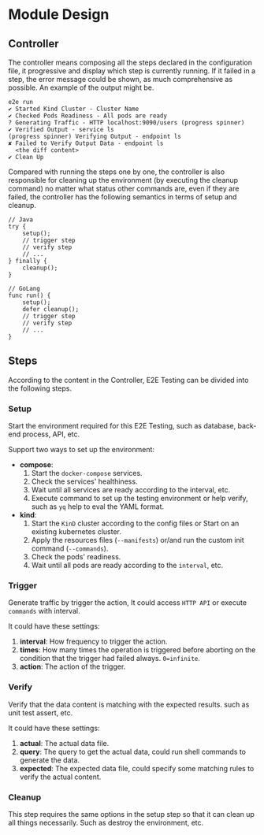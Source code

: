 # Module Design

## Controller

The controller means composing all the steps declared in the configuration file, it progressive and display which step is currently running.
If it failed in a step, the error message could be shown, as much comprehensive as possible. An example of the output might be.

```
e2e run
✔ Started Kind Cluster - Cluster Name
✔ Checked Pods Readiness - All pods are ready
? Generating Traffic - HTTP localhost:9090/users (progress spinner)
✔ Verified Output - service ls
(progress spinner) Verifying Output - endpoint ls
✘ Failed to Verify Output Data - endpoint ls
  <the diff content>
✔ Clean Up
```

Compared with running the steps one by one, the controller is also responsible for cleaning up the environment (by executing the cleanup command) no matter what status other commands are, even if they are failed, the controller has the following semantics in terms of setup and cleanup.

```
// Java
try {
    setup();
    // trigger step
    // verify step
    // ...
} finally {
    cleanup();
}

// GoLang
func run() {
    setup();
    defer cleanup();
    // trigger step
    // verify step
    // ...
}
```

## Steps

According to the content in the Controller, E2E Testing can be divided into the following steps.

### Setup

Start the environment required for this E2E Testing, such as database, back-end process, API, etc.

Support two ways to set up the environment:
- **compose**:
  1. Start the `docker-compose` services.
  1. Check the services' healthiness.
  1. Wait until all services are ready according to the interval, etc.
  1. Execute command to set up the testing environment or help verify, such as `yq` help to eval the YAML format.
- **kind**:
  1. Start the `KinD` cluster according to the config files or Start on an existing kubernetes cluster.
  1. Apply the resources files (`--manifests`) or/and run the custom init command (`--commands`).
  1. Check the pods' readiness.
  1. Wait until all pods are ready according to the `interval`, etc.

### Trigger

Generate traffic by trigger the action, It could access `HTTP API` or execute `commands` with interval.

It could have these settings:
1. **interval**: How frequency to trigger the action.
1. **times**: How many times the operation is triggered before aborting on the condition that the trigger had failed always. `0=infinite`.
1. **action**: The action of the trigger.

### Verify

Verify that the data content is matching with the expected results. such as unit test assert, etc.

It could have these settings:
1. **actual**: The actual data file.
1. **query**: The query to get the actual data, could run shell commands to generate the data.
1. **expected**: The expected data file, could specify some matching rules to verify the actual content.

### Cleanup

This step requires the same options in the setup step so that it can clean up all things necessarily. Such as destroy the environment, etc.
